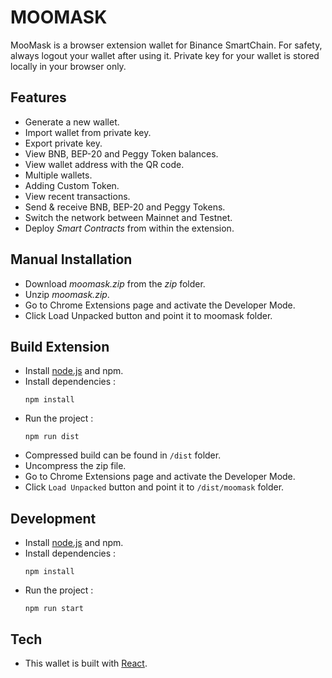 # MOOMASK

MooMask is a browser extension wallet for Binance SmartChain.  For safety, always logout your wallet after using it. Private key for your wallet is stored locally in your browser only.

## Features
* Generate a new wallet.
* Import wallet from private key.
* Export private key.
* View BNB, BEP-20 and Peggy Token balances.
* View wallet address with the QR code.
* Multiple wallets.
* Adding Custom Token.
* View recent transactions.
* Send & receive BNB, BEP-20 and Peggy Tokens.
* Switch the network between Mainnet and Testnet.
* Deploy _Smart Contracts_ from within the extension. 

## Manual Installation
* Download _moomask.zip_ from the *zip* folder.
* Unzip _moomask.zip_.
* Go to Chrome Extensions page and activate the Developer Mode.
* Click Load Unpacked button and point it to moomask folder.

## Build Extension

* Install [node.js](https://nodejs.org/) and npm.
* Install dependencies :
  ```
  npm install
  ```
* Run the project :
  ```
  npm run dist
  ```
* Compressed build can be found in `/dist` folder.
* Uncompress the zip file.
* Go to Chrome Extensions page and activate the Developer Mode.
* Click `Load Unpacked` button and point it to `/dist/moomask` folder.

## Development
* Install [node.js](https://nodejs.org/) and npm.
* Install dependencies :
  ```
  npm install
  ```
* Run the project :
  ```
  npm run start
  ```

## Tech
* This wallet is built with [React](https://reactjs.org/).